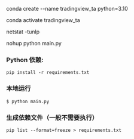 

conda create --name tradingview_ta python=3.10





conda activate tradingview_ta



netstat -tunlp


nohup python main.py

 ### Python 依赖:

 ```
 pip install -r requirements.txt 
 ```


### 本地运行
```
$ python main.py

```


### 生成依赖文件（一般不需要执行）

```
pip list --format=freeze > requirements.txt

```




 